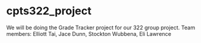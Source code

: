 # cpts322_project
We will be doing the Grade Tracker project for our 322 group project.
Team members: Elliott Tai, Jace Dunn, Stockton Wubbena, Eli Lawrence
